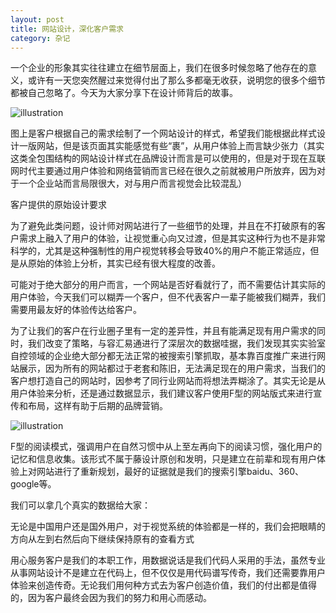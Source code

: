 ```yaml
---
layout: post
title: 网站设计，深化客户需求
category: 杂记
---
```



一个企业的形象其实往往建立在细节层面上，我们在很多时候忽略了他存在的意义，或许有一天您突然醒过来觉得付出了那么多都毫无收获，说明您的很多个细节都被自己忽略了。今天为大家分享下在设计师背后的故事。

![illustration](/assets/img/posts/15.jpg "361格")

图上是客户根据自己的需求绘制了一个网站设计的样式，希望我们能根据此样式设计一版网站，但是该页面其实能感觉有些“裹”，从用户体验上而言缺少张力（其实这类全包围结构的网站设计样式在品牌设计而言是可以使用的，但是对于现在互联网时代主要通过用户体验和网络营销而言已经在很久之前就被用户所放弃，因为对于一个企业站而言局限很大，对与用户而言视觉会比较混乱）

客户提供的原始设计要求

为了避免此类问题，设计师对网站进行了一些细节的处理，并且在不打破原有的客户需求上融入了用户的体验，让视觉重心向又过渡，但是其实这种行为也不是非常科学的，尤其是这种强制性的用户视觉转移会导致40%的用户不能正常适应，但是从原始的体验上分析，其实已经有很大程度的改善。

可能对于绝大部分的用户而言，一个网站是否好看就行了，而不需要估计其实际的用户体验，今天我们可以糊弄一个客户，但不代表客户一辈子能被我们糊弄，我们需要用最友好的体验传达给客户。

为了让我们的客户在行业圈子里有一定的差异性，并且有能满足现有用户需求的同时，我们改变了策略，与容汇易通进行了深层次的数据哇据，我们发现其实实验室自控领域的企业绝大部分都无法正常的被搜索引擎抓取，基本靠百度推广来进行网站展示，因为所有的网站都过于老套和陈旧，无法满足现在的用户需求，当我们的客户想打造自己的网站时，因参考了同行业网站而将想法弄糊涂了。其实无论是从用户体验来分析，还是通过数据显示，我们建议客户使用F型的网站版式来进行宣传和布局，这样有助于后期的品牌营销。

![illustration](/assets/img/posts/16.jpg "361格")


F型的阅读模式，强调用户在自然习惯中从上至左再向下的阅读习惯，强化用户的记忆和信息收集。该形式不属于藤设计原创和发明，只是建立在前辈和现有用户体验上对网站进行了重新规划，最好的证据就是我们的搜索引擎baidu、360、google等。

我们可以拿几个真实的数据给大家：

无论是中国用户还是国外用户，对于视觉系统的体验都是一样的，我们会把眼睛的方向从左到右然后向下继续保持原有的查看方式

用心服务客户是我们的本职工作，用数据说话是我们代码人采用的手法，虽然专业从事网站设计不是建立在代码上，但不仅仅是用代码谱写传奇，我们还需要靠用户体验来创造传奇。无论我们用何种方式去为客户创造价值，我们的付出都是值得的，因为客户最终会因为我们的努力和用心而感动。
